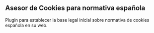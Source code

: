 Asesor de Cookies para normativa española
-------------------------------------------------

Plugin para establecer la base legal inicial sobre normativa de cookies española en su web.
